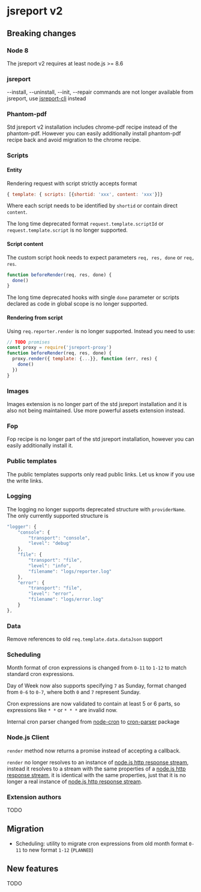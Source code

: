 
# jsreport v2

## Breaking changes

### Node 8
The jsreport v2 requires at least node.js >= 8.6

### jsreport
--install, --uninstall, --init, --repair commands are not longer available from jsreport, use [jsreport-cli](https://github.com/jsreport/jsreport-cli) instead

### Phantom-pdf
Std jsreport v2 installation includes chrome-pdf recipe instead of the phantom-pdf. However you can easily additionally install phantom-pdf recipe back and avoid migration to the chrome recipe.

### Scripts

#### Entity
Rendering request with script strictly accepts format
```js
{ template: { scripts: [{shortid: 'xxx', content: 'xxx'}]}
```
Where each script needs to be identified by `shortid` or contain direct `content`.

The long time deprecated format `request.template.scriptId` or
`request.template.script` is no longer supported.

#### Script content
The custom script hook needs to expect parameters `req, res, done` or `req, res`.

```js
function beforeRender(req, res, done) {
  done()
}
```

The long time deprecated hooks with single `done` parameter or scripts declared as code in global scope is no longer supported.

#### Rendering from script

Using `req.reporter.render` is no longer supported. Instead you need to use:

```js
// TODO promises
const proxy = require('jsreport-proxy')
function beforeRender(req, res, done) {
  proxy.render({ template: {...}}, function (err, res) {
    done()
  })
}
```

### Images
Images extension is no longer part of the std jsreport installation and it is also not being maintained. Use more powerful assets extension instead.

### Fop
Fop recipe is no longer part of the std jsreport installation, however you can easily additionally install it.

### Public templates
The public templates supports only read public links. Let us know if you use the write links.

### Logging
The logging no longer supports deprecated structure with `providerName`. The only currently supported structure is

```js
"logger": {
	"console": {
		"transport": "console",
		"level": "debug"
	},
	"file": {
		"transport": "file",
		"level": "info",
		"filename": "logs/reporter.log"
	},
	"error": {
		"transport": "file",
		"level": "error",
		"filename": "logs/error.log"
	}
},
```

### Data
Remove references to old `req.template.data.dataJson` support

### Scheduling
Month format of cron expressions is changed from `0-11` to `1-12` to match standard cron expressions.

Day of Week now also supports specifying `7` as Sunday, format changed from `0-6` to `0-7`, where both `0` and `7` represent Sunday.

Cron expressions are now validated to contain at least 5 or 6 parts, so expressions like `* *` or `* * *` are invalid now.

Internal cron parser changed from [node-cron](https://github.com/kelektiv/node-cron) to [cron-parser](https://github.com/harrisiirak/cron-parser) package

### Node.js Client
`render` method now returns a promise instead of accepting a callback.

`render` no longer resolves to an instance of [node.js http response stream](https://nodejs.org/dist/latest-v8.x/docs/api/http.html#http_class_http_incomingmessage), instead it resolves to a stream with the same properties of a [node.js http response stream](https://nodejs.org/dist/latest-v8.x/docs/api/http.html#http_class_http_incomingmessage), it is identical with the same properties, just that it is no longer a real instance of [node.js http response stream](https://nodejs.org/dist/latest-v8.x/docs/api/http.html#http_class_http_incomingmessage).

### Extension authors
TODO

## Migration
- Scheduling: utility to migrate cron expressions from old month format `0-11` to new format `1-12` (`PLANNED`)

## New features
TODO
